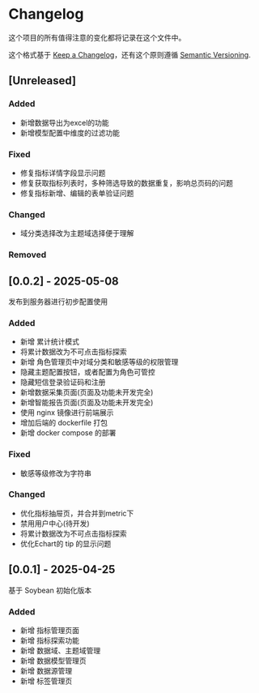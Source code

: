 # Changelog

这个项目的所有值得注意的变化都将记录在这个文件中。

这个格式基于 [Keep a Changelog](https://keepachangelog.com/en/1.1.0/)，还有这个原则遵循 [Semantic Versioning](https://semver.org/spec/v2.0.0.html).

## [Unreleased]

### Added
- 新增数据导出为excel的功能
- 新增模型配置中维度的过滤功能

### Fixed
- 修复指标详情字段显示问题
- 修复获取指标列表时，多种筛选导致的数据重复，影响总页码的问题
- 修复指标新增、编辑的表单验证问题

### Changed
- 域分类选择改为主题域选择便于理解

### Removed

## [0.0.2] - 2025-05-08

发布到服务器进行初步配置使用

### Added
- 新增 累计统计模式
- 将累计数据改为不可点击指标探索
- 新增 角色管理页中对域分类和敏感等级的权限管理
- 隐藏主题配置按钮，或者配置为角色可管控
- 隐藏短信登录验证码和注册
- 新增数据采集页面(页面及功能未开发完全)
- 新增智能报告页面(页面及功能未开发完全)
- 使用 nginx 镜像进行前端展示
- 增加后端的 dockerfile 打包
- 新增 docker compose 的部署

### Fixed
- 敏感等级修改为字符串

### Changed
- 优化指标抽屉页，并合并到metric下
- 禁用用户中心(待开发)
- 将累计数据改为不可点击指标探索
- 优化Echart的 tip 的显示问题

## [0.0.1] - 2025-04-25

基于 Soybean 初始化版本

### Added

- 新增 指标管理页面
- 新增 指标探索功能
- 新增 数据域、主题域管理
- 新增 数据模型管理页
- 新增 数据源管理
- 新增 标签管理页   

